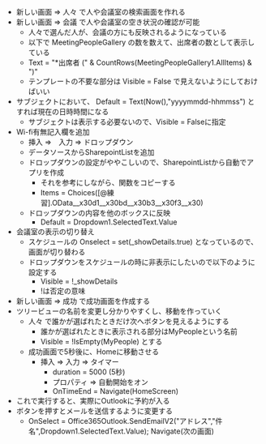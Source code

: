 * 新しい画面 ⇒ 人々 で人や会議室の検索画面を作れる
* 新しい画面 ⇒ 会議 で人や会議室の空き状況の確認が可能
    * 人々で選んだ人が、会議の方にも反映されるようになっている
    * 以下で MeetingPeopleGallery の数を数えて、出席者の数として表示している
    * Text = "*出席者 (" & CountRows(MeetingPeopleGallery1.AllItems) & ")"
    * テンプレートの不要な部分は Visible = False で見えないようにしておけばいい
* サブジェクトにおいて、 Default = Text(Now(),"yyyymmdd-hhmmss") とすれば現在の日時時間になる
    * サブジェクトは表示する必要ないので、Visible = Falseに指定
* Wi-fi有無記入欄を追加
    * 挿入 ⇒　入力 ⇒ ドロップダウン
    * データソースからSharepointListを追加
    * ドロップダウンの設定がややこしいので、SharepointListから自動でアプリを作成
        * それを参考にしながら、関数をコピーする
        * Items = Choices([@練習].OData__x30d1__x30bd__x30b3__x30f3__x30)
    * ドロップダウンの内容を他のボックスに反映
        * Default = Dropdown1.SelectedText.Value
* 会議室の表示の切り替え
    * スケジュールの Onselect = set(_showDetails.true) となっているので、画面が切り替わる
    * ドロップダウンをスケジュールの時に非表示にしたいので以下のように設定する
        * Visible = !_showDetails
        * !は否定の意味
* 新しい画面 ⇒ 成功 で成功画面を作成する
* ツリービューの名前を変更し分かりやすくし、移動を作っていく
    * 人々 で誰かが選ばれたときだけ次へボタンを見えるようにする
        * 誰かが選ばれたときに表示される部分はMyPeopleという名前
        * Visible = !IsEmpty(MyPeople) とする
    * 成功画面で5秒後に、Homeに移動させる
        * 挿入 ⇒ 入力 ⇒ タイマー
            * duration = 5000 (5秒)
            * プロパティ ⇒ 自動開始をオン
            * OnTimeEnd = Navigate(HomeScreen)
* これで実行すると、実際にOutlookに予約が入る
* ボタンを押すとメールを送信するように変更する
    * OnSelect = Office365Outlook.SendEmailV2("アドレス","件名",Dropdown1.SelectedText.Value); Navigate(次の画面)